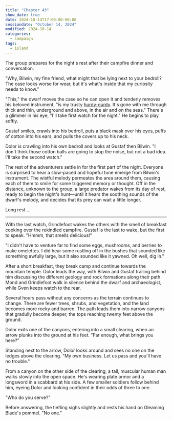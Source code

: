 ```yaml
---
title: "Chapter 43"
show_date: true
date: 2024-10-14T17:00:00-00:00
sessiondate: "October 14, 2024"
modified: 2024-10-14
categories:
  - campaign
tags:
  - island
---
```


The group prepares for the night's rest after their campfire dinner and conversation.

"Why, Bilwin, my fine friend, what might that be lying next to your bedroll? The case looks
worse for wear, but it's what's inside that my curiosity needs to know."

"This," the dwarf moves the case so he can open it and tenderly removes his beloved
instrument, "is my trusty [hurdy-gurdy](https://en.wikipedia.org/wiki/Hurdy-gurdy). 
It's gone with me through thick and thin, underground and above, in the air and on
the seas." There's a glimmer in his eye, "I'll take first watch for the night." He
begins to play softly.

Gustaf smiles, crawls into his bedroll, puts a black mask over his eyes, puffs of cotton into
his ears, and pulls the covers up to his neck.

Dolor is crawling into his own bedroll and looks at Gustaf then Bilwin. "I don't think those
cotton balls are going to stop the noise, but not a bad idea. I'll take the second watch."

The rest of the adventurers settle in for the first part of the night. Everyone is
surprised to hear a slow-paced and hopeful tune emerge from Bilwin's instrument. The
wistful melody permeates the area around them, causing each of them to smile for some
triggered memory or thought. Off in the distance, unknown to the group, a large predator
wakes from its day of rest, ready to begin the night's hunt—until it hears the soothing
sounds of the dwarf's melody, and decides that its prey can wait a little longer.

Long rest....

---

With the last watch, Grindlefoot wakes the others with the smell of breakfast cooking
over the rekindled campfire. Gustaf is the last to wake, but the first to speak. "Hmmm,
that smells delicious!"

"I didn't have to venture far to find some eggs, mushrooms, and berries to make omelettes.
I did hear some rustling off in the bushes that sounded like something awfully large,
but it also sounded like it yawned. Oh well, dig in."

After a short breakfast, they break camp and continue towards the mountain temple. Dolor
leads the way, with Bilwin and Gustaf trailing behind him discussing the different
geology and rock formations along their path. Mond and Grindlefoot walk in silence
behind the dwarf and archaeologist, while Gven keeps watch to the rear.

Several hours pass without any concerns as the terrain continues to change. There are fewer
trees, shrubs, and vegetation, and the land becomes more rocky and barren. The path leads
them into narrow canyons that gradully become deeper, the tops reaching twenty feet above
the ground.

Dolor exits one of the canyons, entering into a small clearing, when an arrow plunks into
the ground at his feet. "Far enough, what brings you here?"

Standing next to the arrow, Dolor looks around and sees no one on the ledges above the
clearing. "My own business. Let us pass and you'll have no trouble."

From a canyon on the other side of the clearing, a tall, muscular human man walks slowly
into the open space. He's wearing plate armor and a longsword in a scabbard at his side.
A few smaller soldiers follow behind him, eyeing Dolor and looking confident in their odds
of three to one.

"Who do you serve?"

Before answering, the tiefling sighs slightly and rests his hand on Gleaming Blade's
pommel. "No one."




<!-- NOTES -->

<!-- em dash: — | Mac kebyoard shortcut = Option + Shift + Dash (-) -->
<!-- https://oatcookies.neocities.org/dndmoney to convert copper, silver, gold, and more into CP -->
<!-- Frequently used links:
  [Barbarian rage](https://www.thegamer.com/dungeons-dragons-dnd-barbarian-rage-explained-guide/)
  [Bardic inspiration](https://www.dndbeyond.com/classes/1-bard#BardicInspiration-75)
  [Chaos Bolt](https://www.dndbeyond.com/spells/14761-chaos-bolt)
  [Hanseath](https://forgottenrealms.fandom.com/wiki/Hanseath)
  [Hellish Rebuke](https://www.dndbeyond.com/spells/hellish-rebuke)
  [hurdy-gurdy](https://en.wikipedia.org/wiki/Hurdy-gurdy)
  [Mind Spike](http://dnd5e.wikidot.com/spell:mind-spike)
  [Shillelagh](https://www.dndbeyond.com/spells/2249-shillelagh)
  [Spiritual Weapon](https://www.dndbeyond.com/spells/2263-spiritual-weapon)
  [Wild Shape](https://www.dndbeyond.com/posts/635-druid-101-wild-shape-guide)
-->
<!--
  Lists of spells for the classes:
    - Bard spells: https://www.dndbeyond.com/spells/class/1-bard
    - Cleric spells: https://www.dndbeyond.com/spells/class/cleric 
    - Druid spells: https://www.dndbeyond.com/spells/class/druid
    - Sorcerer spells: https://www.dndbeyond.com/spells/class/sorcerer
  Monsters: https://www.dndbeyond.com/monsters
  Damage types: https://www.wargamer.com/dnd/damage-types
  Luck (Bilwin): http://dnd5e.wikidot.com/feat:lucky
-->
<!-- Directions on a boat:
  Port = left side
  Starboard = right side
  Bow = front
  Aft = back (inside the ship, on board)
  Stern = back (outside, offboard)
-->
